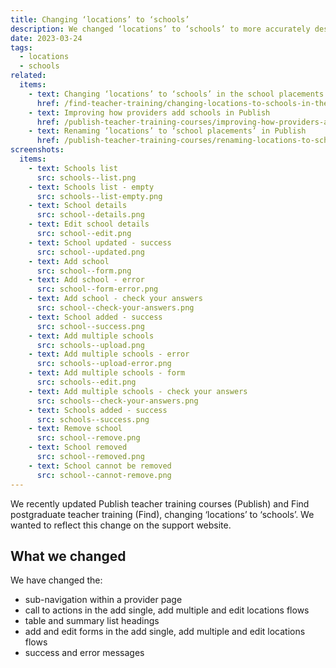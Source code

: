 ```yaml
---
title: Changing ‘locations’ to ‘schools’
description: We changed ‘locations’ to ‘schools’ to more accurately describe what the locations are
date: 2023-03-24
tags:
  - locations
  - schools
related:
  items:
    - text: Changing ‘locations’ to ‘schools’ in the school placements section in Find
      href: /find-teacher-training/changing-locations-to-schools-in-the-school-placements-section/
    - text: Improving how providers add schools in Publish
      href: /publish-teacher-training-courses/improving-how-providers-add-schools/
    - text: Renaming ‘locations’ to ‘school placements’ in Publish
      href: /publish-teacher-training-courses/renaming-locations-to-school-placements/
screenshots:
  items:
    - text: Schools list
      src: schools--list.png
    - text: Schools list - empty
      src: schools--list-empty.png
    - text: School details
      src: school--details.png
    - text: Edit school details
      src: school--edit.png
    - text: School updated - success
      src: school--updated.png
    - text: Add school
      src: school--form.png
    - text: Add school - error
      src: school--form-error.png
    - text: Add school - check your answers
      src: school--check-your-answers.png
    - text: School added - success
      src: school--success.png
    - text: Add multiple schools
      src: schools--upload.png
    - text: Add multiple schools - error
      src: schools--upload-error.png
    - text: Add multiple schools - form
      src: schools--edit.png
    - text: Add multiple schools - check your answers
      src: schools--check-your-answers.png
    - text: Schools added - success
      src: schools--success.png
    - text: Remove school
      src: school--remove.png
    - text: School removed
      src: school--removed.png
    - text: School cannot be removed
      src: school--cannot-remove.png
---
```


We recently updated Publish teacher training courses (Publish) and Find postgraduate teacher training (Find), changing ‘locations’ to ‘schools’. We wanted to reflect this change on the support website.

## What we changed

We have changed the:

- sub-navigation within a provider page
- call to actions in the add single, add multiple and edit locations flows
- table and summary list headings
- add and edit forms in the add single, add multiple and edit locations flows
- success and error messages
